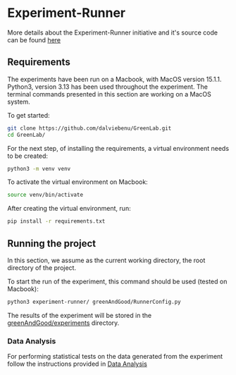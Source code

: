 # Experiment-Runner

More details about the Experiment-Runner initiative and it's source code can be found [here](https://github.com/S2-group/experiment-runner)

## Requirements
The experiments have been run on a Macbook, with MacOS version 15.1.1. Python3, version 3.13 has been used throughout the experiment. The terminal commands presented in this section are working on a MacOS system.

To get started:

```bash
git clone https://github.com/dalviebenu/GreenLab.git
cd GreenLab/
```
For the next step, of installing the requirements, a virtual environment needs to be created:

```bash
python3 -m venv venv
```
To activate the virtual environment on Macbook:

```bash
source venv/bin/activate
```

After creating the virtual environment, run:

```bash
pip install -r requirements.txt
```

## Running the project

In this section, we assume as the current working directory, the root directory of the project.

To start the run of the experiment, this command should be used (tested on Macbook):

```bash
python3 experiment-runner/ greenAndGood/RunnerConfig.py
```

The results of the experiment will be stored in the [greenAndGood/experiments](`greenAndGood/experiments`) directory.

### Data Analysis
For performing statistical tests on the data generated from the experiment follow the instructions provided in [Data Analysis](data-analysis/README.md)

